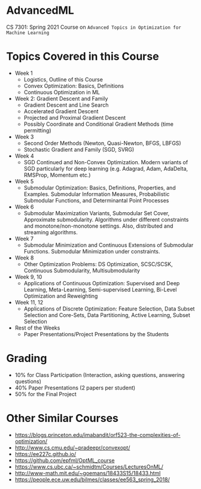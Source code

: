 # AdvancedML
CS 7301: Spring 2021 Course on `Advanced Topics in Optimization for Machine Learning`

# Topics Covered in this Course
- Week 1
    - Logistics, Outline of this Course
    - Convex Optimization: Basics, Definitions
    - Continuous Optimization in ML
- Week 2: Gradient Descent and Family
    -  Gradient Descent and Line Search
    -  Accelerated Gradient Descent
    -  Projected and Proximal Gradient Descent
    -  Possibly Coordinate and Conditional Gradient Methods (time permitting)
- Week 3
    - Second Order Methods (Newton, Quasi-Newton, BFGS, LBFGS)
    - Stochastic Gradient and Family (SGD, SVRG)
- Week 4
    - SGD Continued and Non-Convex Optimization. Modern variants of SGD particularly for deep learning (e.g. Adagrad, Adam, AdaDelta, RMSProp, Momentum etc.)
- Week 5
    - Submodular Optimization: Basics, Definitions, Properties, and Examples. Submodular Information Measures, Probabilistic Submodular Functions, and Determinantal Point Processes
- Week 6
    - Submodular Maximization Variants, Submodular Set Cover, Approximate submodularity. Algorithms under different constraints and monotone/non-monotone settings. Also, distributed and streaming algorithms.
- Week 7 
    - Submodular Minimization and Continuous Extensions of Submodular Functions. Submodular Minimization under constraints.
- Week 8
    - Other Optimization Problems: DS Optimization, SCSC/SCSK, Continuous Submodularity, Multisubmodularity
- Week 9, 10
    - Applications of Continuous Optimization: Supervised and Deep Learning, Meta-Learning, Semi-supervised Learning, Bi-Level Optimization and Reweighting
- Week 11, 12
    - Applications of Discrete Optimization: Feature Selection, Data Subset Selection and Core-Sets, Data Partitioning, Active Learning, Subset Selection 
- Rest of the Weeks
    - Paper Presentations/Project Presentations by the Students
    
# Grading
- 10% for Class Participation (Interaction, asking questions, answering questions)
- 40% Paper Presentations (2 papers per student)
- 50% for the Final Project

# Other Similar Courses
- https://blogs.princeton.edu/imabandit/orf523-the-complexities-of-optimization/
- http://www.cs.cmu.edu/~pradeepr/convexopt/
- https://ee227c.github.io/
- https://github.com/epfml/OptML_course
- https://www.cs.ubc.ca/~schmidtm/Courses/LecturesOnML/
- http://www-math.mit.edu/~goemans/18433S15/18433.html
- https://people.ece.uw.edu/bilmes/classes/ee563_spring_2018/
